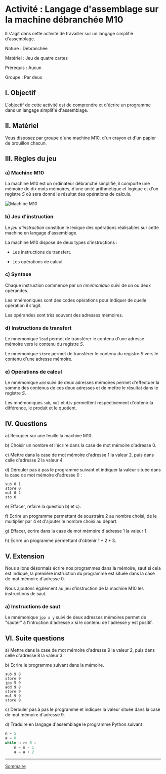 # Activité : Langage d'assemblage sur la machine débranchée M10

Il s'agit dans cette activité de travailler sur un langage simplifié d'assemblage.

Nature : Débranchée

Matériel : Jeu de quatre cartes

Prérequis : Aucun

Groupe : Par deux

## I. Objectif

L'objectif de cette activité est de comprendre et d'écrire un programme dans un langage simplifié d'assemblage.

## II. Matériel

Vous disposez par groupe d'une machine M10, d'un crayon et d'un papier de brouillon chacun.

## III. Règles du jeu

### a) Machine M10

La machine M10 est un ordinateur débranché simplifié, il comporte une mémoire de dix mots mémoires, d'une unité arithmétique et logique et d'un registre $S$ où sera donné le résultat des opérations de calculs.

![Machine M10](./img/M10.png)

### b) Jeu d'instruction

Le *jeu d'instruction* constitue le lexique des opérations réalisables sur cette machine en langage d'assemblage.

La machine M10 dispose de deux types d'instructions :

- Les instructions de transfert.

- Les opérations de calcul.

### c) Syntaxe

Chaque instruction commence par un *mnémonique* suivi de un ou deux opérandes.

Les mnémoniques sont des codes opérations pour indiquer de quelle opération il s'agit.

Les opérandes sont très souvent des adresses mémoires.

### d) Instructions de transfert

Le mnémonique `load` permet de transférer le contenu d'une adresse mémoire vers le contenu du registre $S$.

Le mnémonique `store` permet de transférer le contenu du registre $S$ vers le contenu d'une adresse mémoire.

### e) Opérations de calcul

Le mnémonique `add` suivi de deux adresses mémoires permet d'effectuer la somme des contenus de ces deux adresses et de mettre le résultat dans le registre $S$.

Les mnémoniques `sub`, `mul` et `div` permettent respectivement d'obtenir la différence, le produit et le quotient.

## IV. Questions

a) Recopier sur une feuille la machine M10.

b) Choisir un nombre et l'écrire dans la case de mot mémoire d'adresse $0$.

c) Mettre dans la case de mot mémoire d'adresse $1$ la valeur $2$, puis dans celle d'adresse $2$ la valeur $4$.

d) Dérouler pas à pas le programme suivant et indiquer la valeur située dans la case de mot mémoire d'adresse $0$ :

```x86
sub 0 1
store 0
mul 0 2
sto 0 
```

e) Effacer, refaire la question b) et c).

f) Ecrire un programme permettant de soustraire $2$ au nombre choisi, de le multiplier par $4$ et d'ajouter le nombre choisi au départ.

g) Effacer, écrire dans la case de mot mémoire d'adresse $1$ la valeur $1$.

h) Ecrire un programme permettant d'obtenir $1*2*3$.

## V. Extension

Nous allons désormais écrire nos programmes dans la mémoire, sauf si cela est indiqué, la première instruction du programme est située dans la case de mot mémoire d'adresse $0$.

Nous ajoutons également au jeu d'instruction de la machine M10 les instructions de saut.

### a) Instructions de saut

Le mnémonique `jpp x y` suivi de deux adresses mémoires permet de "sauter" à l'intruction d'adresse $x$ si le contenu de l'adresse $y$ est positif.

## VI. Suite questions

a) Mettre dans la case de mot mémoire d'adresse $9$ la valeur $2$, puis dans celle d'adresse $8$ la valeur $3$.

b) Ecrire le programme suivant dans la mémoire.

```x86
sub 9 8
store 9
jpp 5 9
add 9 8
store 9
mul 9 9
store 9
```

c) Dérouler pas à pas le programme et indiquer la valeur située dans la case de mot mémoire d'adresse $9$.

d) Traduire en langage d'assemblage le programme Python suivant :

```python
n = 5
a = 0
while n >= 0 :
    n = n - 1
    a = a + 2
```

___________________

[Sommaire](./../README.md)
